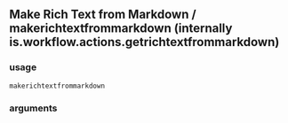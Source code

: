 
## Make Rich Text from Markdown / makerichtextfrommarkdown (internally is.workflow.actions.getrichtextfrommarkdown)

### usage
`makerichtextfrommarkdown `

### arguments


